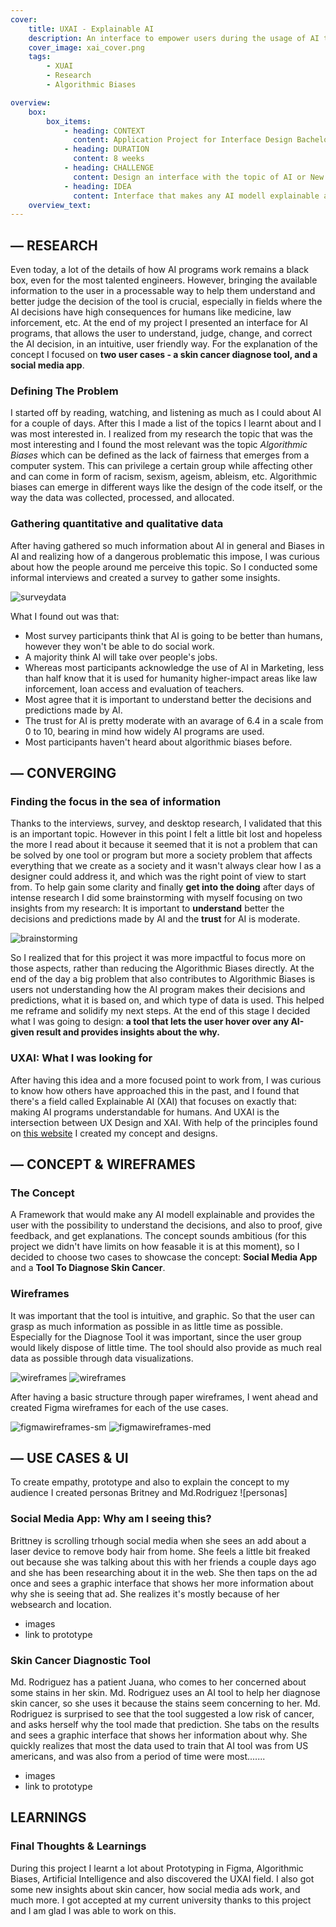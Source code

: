 ```yaml
---
cover:
    title: UXAI - Explainable AI 
    description: An interface to empower users during the usage of AI technologies. A research and design project made for my application to my current university. 
    cover_image: xai_cover.png
    tags: 
        - XUAI 
        - Research
        - Algorithmic Biases

overview: 
    box:
        box_items:  
            - heading: CONTEXT
              content: Application Project for Interface Design Bachelor
            - heading: DURATION
              content: 8 weeks
            - heading: CHALLENGE
              content: Design an interface with the topic of AI or New Normal, using the approach of problem solving, speculating, design research or artistic practice.  
            - heading: IDEA 
              content: Interface that makes any AI modell explainable and provides the user with the possibility to understand the decisions, and also to proof, give feedback, and get explanations.
    overview_text:
---
```


## — RESEARCH 
Even today, a lot of the details of how AI programs work remains a black box, even for the most talented engineers. However, bringing the available information to the user in a processable way to help them understand and better judge the decision of the tool is crucial, especially in fields where the AI decisions have high consequences for humans like medicine, law inforcement, etc. At the end of my project I presented an interface for AI programs, that allows the user to understand, judge, change, and correct the AI decision, in an intuitive, user friendly way. For the explanation of the concept I focused on **two user cases - a skin cancer diagnose tool, and a social media app**. 
### Defining The Problem 

I started off by reading, watching, and listening as much as I could about AI for a couple of days. After this I made a list of the topics I learnt about and I was most interested in. I realized from my research the topic that was the most interesting and I found the most relevant was the topic *Algorithmic Biases* which can be defined as the lack of fairness that emerges from a computer system. This can privilege a certain group while affecting other and can come in form of racism, sexism, ageism, ableism, etc. Algorithmic biases can emerge in different ways like the design of the code itself, or the way the data was collected, processed, and allocated.

### Gathering quantitative and qualitative data

After having gathered so much information about AI in general and Biases in AI and realizing how of a dangerous problematic this impose, I was curious about how the people around me perceive this topic. So I conducted some informal interviews and created a survey to gather some insights.

![surveydata](/images/xai_survey.png)

What I found out was that: 
- Most survey participants think that AI is going to be better than humans, however they won't be able to do social work. 
- A majority think AI will take over people's jobs. 
- Whereas most participants acknowledge the use of AI in Marketing, less than half know that it is used for humanity higher-impact areas like law inforcement, loan access and evaluation of teachers. 
- Most agree that it is important to understand better the decisions and predictions made by AI.
- The trust for AI is pretty moderate with an avarage of 6.4 in a scale from 0 to 10, bearing in mind how widely AI programs are used. 
- Most participants haven't heard about algorithmic biases before. 

## — CONVERGING
### Finding the focus in the sea of information

Thanks to the interviews, survey, and desktop research, I validated that this is an important topic. However in this point I felt a little bit lost and hopeless the more I read about it because it seemed that it is not a problem that can be solved by one tool or program but more a society problem that affects everything that we create as a society and it wasn't always clear how I as a designer could address it, and which was the right point of view to start from. To help gain some clarity and finally **get into the doing** after days of intense research I did some brainstorming with myself focusing on two insights from my research: It is important to **understand** better the decisions and predictions made by AI and the **trust** for AI is moderate. 

![brainstorming](/images/xai_brainstorming.png)

So I realized that for this project it was more impactful to focus more on those aspects, rather than reducing the Algorithmic Biases directly. At the end of the day a big problem that also contributes to Algorithmic Biases is users not understanding how the AI program makes their decisions and predictions, what it is based on, and which type of data is used. This helped me reframe and solidify my next steps. At the end of this stage I decided what I was going to design: **a tool that lets the user hover over any AI-given result and provides insights about the why.** 

### UXAI: What I was looking for

After having this idea and a more focused point to work from, I was curious to know how others have approached this in the past, and I found that there's a field called Explainable AI (XAI) that focuses on exactly that: making AI programs understandable for humans. And UXAI is the intersection between UX Design and XAI. With help of the principles found on [this website](https://www.uxai.design/) I created my concept and designs.

## — CONCEPT & WIREFRAMES 
### The Concept
A Framework that would make any AI modell explainable and provides the user with the possibility to understand the decisions, and also to proof, give feedback, and get explanations. The concept sounds ambitious (for this project we didn't have limits on how feasable it is at this moment), so I decided to choose two cases to showcase the concept: **Social Media App** and a **Tool To Diagnose Skin Cancer**.

### Wireframes 
It was important that the tool is intuitive, and graphic. So that the user can grasp as much information as possible in as little time as possible. Especially for the Diagnose Tool it was important, since the user group would likely dispose of little time. The tool should also provide as much real data as possible through data visualizations.

![wireframes](/images/xai_paperwireframesmed.png)
![wireframes](/images/xai_paperwireframessm.png)

After having a basic structure through paper wireframes, I went ahead and created Figma wireframes for each of the use cases. 

![figmawireframes-sm](/images/xai_wireframessm.png)
![figmawireframes-med](/images/xai_wireframesmed.png)


## — USE CASES & UI
To create empathy, prototype and also to explain the concept to my audience I created personas Britney and Md.Rodriguez
![personas]
### Social Media App: Why am I seeing this?
 
Brittney is scrolling trhough social media when she sees an add about a laser device to remove body hair from home. She feels a little bit freaked out because she was talking about this with her friends a couple days ago and she has been researching about it in the web. She then taps on the ad once and sees a graphic interface that shows her more information about why she is seeing that ad. She realizes it's mostly because of her websearch and location. 
- images 
- link to prototype
### Skin Cancer Diagnostic Tool 

Md. Rodriguez has a patient Juana, who comes to her concerned about some stains in her skin. Md. Rodriguez uses an AI tool to help her diagnose skin cancer, so she uses it because the stains seem concerning to her. Md. Rodriguez is surprised to see that the tool suggested a low risk of cancer, and asks herself why the tool made that prediction. She tabs on the results and sees a graphic interface that shows her information about why. She quickly realizes that most the data used to train that AI tool was from US americans, and was also from a period of time were most.......
- images 
- link to prototype

## LEARNINGS 

### Final Thoughts & Learnings 

During this project I learnt a lot about Prototyping in Figma, Algorithmic Biases, Artificial Intelligence and also discovered the UXAI field. I also got some new insights about skin cancer, how social media ads work, and much more. I got accepted at my current university thanks to this project and I am glad I was able to work on this. 







